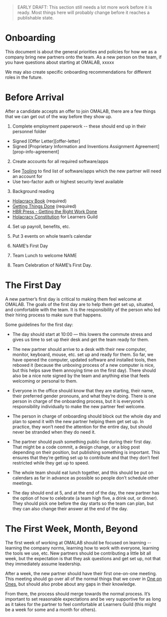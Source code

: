 > EARLY DRAFT: This section still needs a lot more work before it is ready. Most things here will probably change before it reaches a publishable state.

# Onboarding

This document is about the general priorities and policies for how we as a company bring new partners onto the team. As a new person on the team, if you have questions about starting at OMALAB, xxxxx

We may also create specific onboarding recommendations for different roles in the future.

# Before Arrival

After a candidate accepts an offer to join OMALAB, there are a few things that we can get out of the way before they show up.

1. Complete employment paperwork -- these should end up in their personnel folder 

  * Signed \[Offer Letter\]\[offer-letter\]
  * Signed \[Proprietary Information and Inventions Assignment Agreement\]\[prop-info-agreement\]

2. Create accounts for all required software\/apps

  * See [Tooling](Tooling.md) to find list of software\/apps which the new partner will need an account for
  * Use two-factor auth or highest security level available

3. Background reading

  * [Holacracy Book](http://www.amazon.com/Holacracy-Management-System-Rapidly-Changing/dp/162779428X) \(required\)
  * [Getting Things Done](http://www.amazon.com/Getting-Things-Done-Stress-Free-Productivity/dp/0142000280) \(required\)
  * [HBR Press - Getting the Right Work Done](https://www.dropbox.com/s/saxo1jm50tzepgq/HBR%20Guide%20to%20Getting%20The%20Right%20Work%20Done.pdf?dl=0)
  * [Holacracy Constitution](https://github.com/LearnersGuild/Holacracy-Constitution) for Learners Guild

4. Set up payroll, benefits, etc.

5. Put 3 events on whole team’s calendar
  1. NAME’s First Day
  1. Team Lunch to welcome NAME
  1. Team Celebration of NAME’s First Day.


# The First Day

A new partner’s first day is critical to making them feel welcome at OMALAB. The goals of the first day are to help them get set up, situated, and comfortable with the team. It is the responsibility of the person who led their hiring process to make sure that happens.

Some guidelines for the first day:

* The day should start at 10:00 — this lowers the commute stress and gives us time to set up their desk and get the team ready for them.

* The new partner should arrive to a desk with their new computer, monitor, keyboard, mouse, etc. set up and ready for them. So far, we have opened the computer, updated software and installed tools, then reboxed it \(because the unboxing process of a new computer is nice, but this helps save them annoying time on the first day\). There should also be a nice note signed by the team and anything else that feels welcoming or personal to them.

* Everyone in the office should know that they are starting, their name, their preferred gender pronouns, and what they’re doing. There is one person in charge of the onboarding process, but it is everyone’s responsibility individually to make the new partner feel welcome.

* The person in charge of onboarding should block out the whole day and plan to spend it with the new partner helping them get set up. In practice, they won’t need the attention for the entire day, but should never be stranded when they do need it.

* The partner should push something public live during their first day. That might be a code commit, a design change, or a blog post depending on their position, but publishing something is important. This ensures that they’re getting set up to contribute and that they don’t feel restricted while they get up to speed.

* The whole team should eat lunch together, and this should be put on calendars as far in advance as possible so people don’t schedule other meetings.

* The day should end at 5, and at the end of the day, the new partner has the option of how to celebrate \(a team high five, a drink out, or dinner\). They should pick one before the day starts so the team can plan, but they can also change their answer at the end of the day.


# The First Week, Month, Beyond

The first week of working at OMALAB should be focused on learning -- learning the company norms, learning how to work with everyone, learning the tools we use, etc. New partners should be contributing a little bit all week, but the expectation is that they ask questions and get set up, not that they immediately assume leadership.

After a week, the new partner should have their first one-on-one meeting. This meeting should go over all of the normal things that we cover in [One on Ones](https://docs.google.com/open?authuser=b%40getclef.com&id=1yVp1XzfjmHkwf_vQf-COInCHj2xd3b7ne_77YSleRgc), but should also probe about any gaps in their knowledge.

From there, the process should merge towards the normal process. It’s important to set reasonable expectations and be very supportive for as long as it takes for the partner to feel comfortable at Learners Guild \(this might be a week for some and a month for others\).



